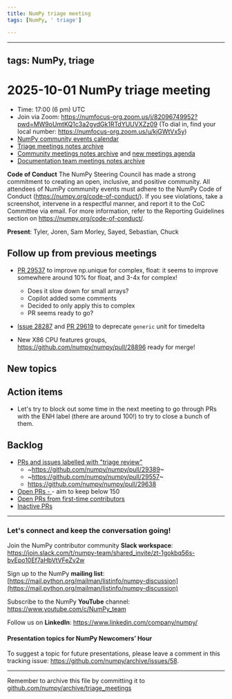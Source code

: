 ```yaml
---
title: NumPy triage meeting
tags: [NumPy, ' triage']

---
```


---
tags: NumPy, triage
---

# 2025-10-01 NumPy triage meeting


- Time: 17:00 (6 pm) UTC
- Join via Zoom: https://numfocus-org.zoom.us/j/82096749952?pwd=MW9oUmtKQ1c3a2gydGk1RTdYUUVXZz09 (To dial in, find your local number: https://numfocus-org.zoom.us/u/kjGWtVx5y)
- [NumPy community events calendar](https://scientific-python.org/calendars)
- [Triage meetings notes archive](https://github.com/numpy/archive/tree/master/triage_meetings)
- [Community meetings notes archive](https://github.com/numpy/archive/tree/main/community_meetings) and [new meetings agenda](https://hackmd.io/76o-IxCjQX2mOXO_wwkcpg)
- [Documentation team meetings notes archive](https://github.com/numpy/archive/tree/main/docs_team_meetings)


**Code of Conduct**
The NumPy Steering Council has made a strong commitment to creating an open, inclusive, and positive community. 
All attendees of NumPy community events must adhere to the NumPy Code of Conduct (https://numpy.org/code-of-conduct/). 
If you see violations, take a screenshot, intervene in a respectful manner, and report it to the CoC Committee via email. For more information, refer to the Reporting Guidelines section on https://numpy.org/code-of-conduct/.

**Present**: Tyler, Joren, Sam Morley, Sayed, Sebastian, Chuck


## Follow up from previous meetings

- [PR 29537](https://github.com/numpy/numpy/pull/29537) to improve np.unique for complex, float: it seems to improve somewhere around 10% for float, and 3-4x for complex!
  - Does it slow down for small arrays?
  - Copilot added some comments
  - Decided to only apply this to complex
  - PR seems ready to go?

- [Issue 28287](https://github.com/numpy/numpy/issues/28287) and [PR 29619](https://github.com/numpy/numpy/pull/29619) to deprecate `generic` unit for timedelta


- New X86 CPU features groups, https://github.com/numpy/numpy/pull/28896 ready for merge!


## New topics




## Action items

- Let's try to block out some time in the next meeting to go through PRs with the ENH label (there are around 100!) to try to close a bunch of them.

## Backlog

* [PRs and issues labelled with "triage review"](https://github.com/numpy/numpy/labels/triage%20review)
  * ~https://github.com/numpy/numpy/pull/29389~
  * ~https://github.com/numpy/numpy/pull/29557~
  * https://github.com/numpy/numpy/pull/29638
* [Open PRs - ](https://github.com/numpy/numpy/pulls)- aim to keep below 150
* [Open PRs from first-time contributors](https://github.com/orgs/numpy/projects/5) 
* [Inactive PRs](https://github.com/orgs/numpy/projects/6)



---

### Let's connect and keep the conversation going!
Join the NumPy contributor community **Slack workspace**: https://join.slack.com/t/numpy-team/shared_invite/zt-1gokbq56s-bvEpo10Ef7aHbVtVFeZv2w

Sign up to the NumPy **mailing list**: [https://mail.python.org/mailman/listinfo/numpy-discussion](https://mail.python.org/mailman/listinfo/numpy-discussion)

Subscribe to the NumPy **YouTube** channel: https://www.youtube.com/c/NumPy_team

Follow us on **LinkedIn**: https://www.linkedin.com/company/numpy/

#### Presentation topics for NumPy Newcomers’ Hour 
To suggest a topic for future presentations, please leave a comment in this tracking issue: https://github.com/numpy/archive/issues/58.

---

Remember to archive this file by committing it to [github.com/numpy/archive/triage_meetings](https://github.com/numpy/archive/tree/main/triage_meetings)